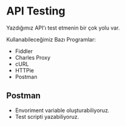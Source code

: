 # API Testing

Yazdığımız API'ı test etmenin bir çok yolu var.

Kullanabileceğimiz Bazı Programlar:

- Fiddler
- Charles Proxy
- cURL
- HTTPie
- Postman

## Postman

- Envoriment variable oluşturabiliyoruz.
- Test scripti yazabiliyoruz.